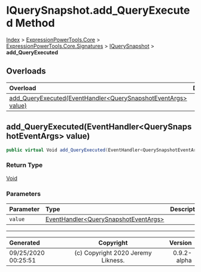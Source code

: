 ﻿# IQuerySnapshot.add_QueryExecuted Method

[Index](../index.md) > [ExpressionPowerTools.Core](ExpressionPowerTools.Core.a.md) > [ExpressionPowerTools.Core.Signatures](ExpressionPowerTools.Core.Signatures.n.md) > [IQuerySnapshot](ExpressionPowerTools.Core.Signatures.IQuerySnapshot.i.md) > **add_QueryExecuted**



## Overloads

| Overload | Description |
| :-- | :-- |
| [add_QueryExecuted(EventHandler&lt;QuerySnapshotEventArgs> value)](#add_queryexecutedeventhandlerquerysnapshoteventargs-value) |  |
## add_QueryExecuted(EventHandler&lt;QuerySnapshotEventArgs> value)



```csharp
public virtual Void add_QueryExecuted(EventHandler<QuerySnapshotEventArgs> value)
```

### Return Type

 [Void](https://docs.microsoft.com/dotnet/api/system.void) 

### Parameters

| Parameter | Type | Description |
| :-- | :-- | :-- |
| `value` | [EventHandler&lt;QuerySnapshotEventArgs>](https://docs.microsoft.com/dotnet/api/system.eventhandler-1) |  |



---

| Generated | Copyright | Version |
| :-- | :-: | --: |
| 09/25/2020 00:25:51 | (c) Copyright 2020 Jeremy Likness. | 0.9.2-alpha |
